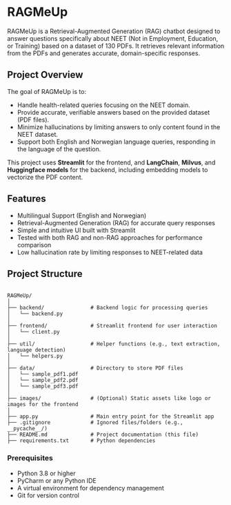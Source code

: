 # RAGMeUp

RAGMeUp is a Retrieval-Augmented Generation (RAG) chatbot designed to answer questions specifically about NEET (Not in Employment, Education, or Training) based on a dataset of 130 PDFs. It retrieves relevant information from the PDFs and generates accurate, domain-specific responses. 

## Project Overview

The goal of RAGMeUp is to:
- Handle health-related queries focusing on the NEET domain.
- Provide accurate, verifiable answers based on the provided dataset (PDF files).
- Minimize hallucinations by limiting answers to only content found in the NEET dataset.
- Support both English and Norwegian language queries, responding in the language of the question.

This project uses **Streamlit** for the frontend, and **LangChain**, **Milvus**, and **Huggingface models** for the backend, including embedding models to vectorize the PDF content.

## Features

- Multilingual Support (English and Norwegian)
- Retrieval-Augmented Generation (RAG) for accurate query responses
- Simple and intuitive UI built with Streamlit
- Tested with both RAG and non-RAG approaches for performance comparison
- Low hallucination rate by limiting responses to NEET-related data

## Project Structure

```

RAGMeUp/
│
├── backend/               # Backend logic for processing queries
│   └── backend.py
│
├── frontend/              # Streamlit frontend for user interaction
│   └── client.py
│
├── util/                  # Helper functions (e.g., text extraction, language detection)
│   └── helpers.py
│
├── data/                  # Directory to store PDF files
│   └── sample_pdf1.pdf
│   └── sample_pdf2.pdf
│   └── sample_pdf3.pdf
│
├── images/                # (Optional) Static assets like logo or images for the frontend
│
├── app.py                 # Main entry point for the Streamlit app
├── .gitignore             # Ignored files/folders (e.g., __pycache__/)
├── README.md              # Project documentation (this file)
├── requirements.txt       # Python dependencies
```

### Prerequisites
- Python 3.8 or higher
- PyCharm or any Python IDE
- A virtual environment for dependency management
- Git for version control




